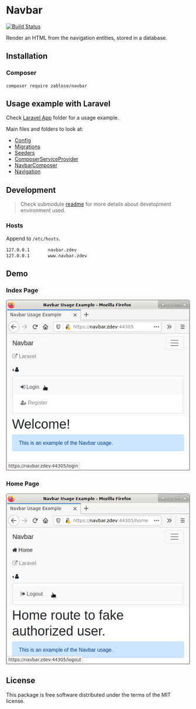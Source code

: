 # Navbar

[![Build Status](https://travis-ci.org/zablose/navbar.svg?branch=master)](https://travis-ci.org/zablose/navbar)

Render an HTML from the navigation entities, stored in a database.

## Installation

### Composer

    composer require zablose/navbar

## Usage example with Laravel

Check [Laravel App](./laravel) folder for a usage example.

Main files and folders to look at:
* [Config](./laravel/config/navbar.php)
* [Migrations](./laravel/database/migrations)
* [Seeders](./laravel/database/seeders)
* [ComposerServiceProvider](./laravel/app/Providers/ComposerServiceProvider.php)
* [NavbarComposer](./laravel/app/Http/ViewComposers/NavbarComposer.php)
* [Navigation](./laravel/app/Http/Navigation)

## Development

> Check submodule [readme](https://github.com/zablose/docker-damp/blob/master/readme.md) for more details about
> development environment used.

### Hosts

Append to `/etc/hosts`.

```
127.0.0.1       navbar.zdev
127.0.0.1       www.navbar.zdev
```

## Demo

### Index Page

![](./readme/pictures/demo/index.png)

### Home Page

![](./readme/pictures/demo/home.png)

## License

This package is free software distributed under the terms of the MIT license.
